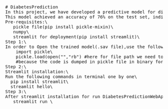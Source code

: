 <pre>
# DiabetesPrediction
In this project, we have developed a predictive model for diabetes using the Scikit-Learn Python library. The model uses data on various factors, such as age, body mass index (BMI), blood pressure, and glucose level, to predict whether a person has diabetic or not.\
This model achieved an accuracy of 76% on the test set, indicating that it is reasonably good at predicting diabetes.\
Pre-requisites:\
   pickle file(pip install pickle-mixin)\
   numpy\
   streamlit for deployment(pip install streamlit)\
Step 1:\
In order to Open the trained model(.sav file),use the following instructions:\
    import pickle\
    pickle.load(open("<file-directory>","rb") #here for file path we need to change backward slash as forward slash\
    #because the code is dumped in pickle file in binary format\
Step 2:\
Streamlit installation:\
Run the following commands in terminal one by one\
  pip install streamlit\
  streamlit hello\
Step 3:\
After streamlit installation for run DiabetesPredictionWebApp,run the following command in terminal\ 
   streamlit run <file-directory>\
</pre> 
  
               
